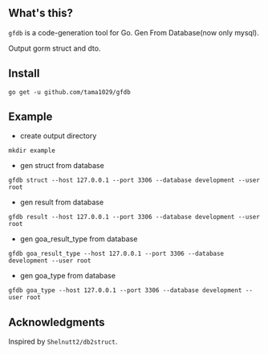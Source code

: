 ## What's this?

`gfdb` is a code-generation tool for Go.
Gen From Database(now only mysql).

Output gorm struct and dto.

## Install

`go get -u github.com/tama1029/gfdb`

## Example

* create output directory

`mkdir example`

* gen struct from database

`gfdb struct --host 127.0.0.1 --port 3306 --database development --user root`

* gen result from database

`gfdb result --host 127.0.0.1 --port 3306 --database development --user root`

* gen goa_result_type from database

`gfdb goa_result_type --host 127.0.0.1 --port 3306 --database development --user root`

* gen goa_type from database

`gfdb goa_type --host 127.0.0.1 --port 3306 --database development --user root`

## Acknowledgments

Inspired by `Shelnutt2/db2struct`.